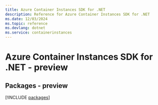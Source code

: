 ```yaml
---
title: Azure Container Instances SDK for .NET
description: Reference for Azure Container Instances SDK for .NET
ms.date: 12/03/2024
ms.topic: reference
ms.devlang: dotnet
ms.service: containerinstances
---
```

# Azure Container Instances SDK for .NET - preview
## Packages - preview
[!INCLUDE [packages](container-instances-index.md)]